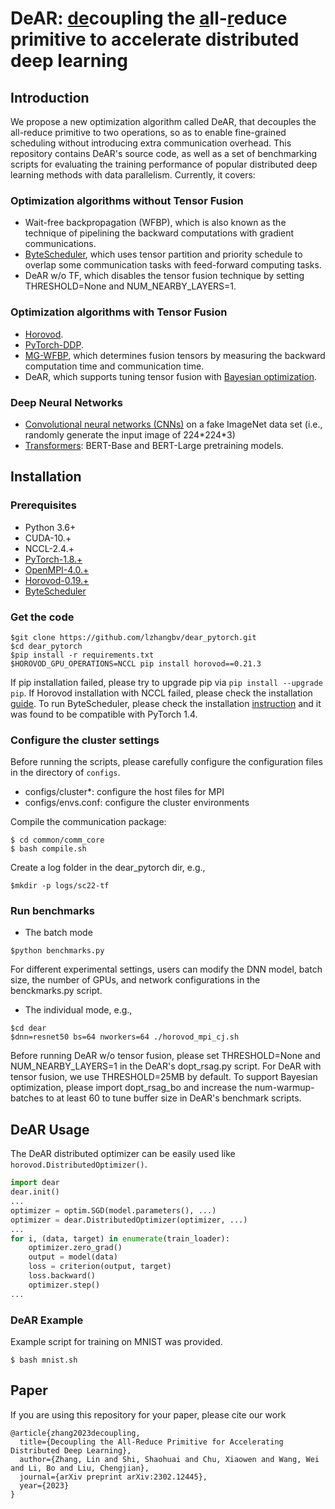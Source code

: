 # DeAR: <u>de</u>coupling the <u>a</u>ll-<u>r</u>educe primitive to accelerate distributed deep learning

## Introduction 
We propose a new optimization algorithm called DeAR, that decouples the all-reduce primitive to two operations, so as to enable fine-grained scheduling without introducing extra communication overhead. This repository contains DeAR's source code, as well as a set of benchmarking scripts for evaluating the training performance of popular distributed deep learning methods with data parallelism. Currently, it covers: 
### Optimization algorithms without Tensor Fusion
- Wait-free backpropagation (WFBP), which is also known as the technique of pipelining the backward computations with gradient communications. 
- [ByteScheduler](https://github.com/bytedance/byteps/tree/bytescheduler/bytescheduler), which uses tensor partition and priority schedule to overlap some communication tasks with
feed-forward computing tasks. 
- DeAR w/o TF, which disables the tensor fusion technique by setting THRESHOLD=None and NUM_NEARBY_LAYERS=1. 
### Optimization algorithms with Tensor Fusion
- [Horovod](https://github.com/horovod/horovod). 
- [PyTorch-DDP](https://pytorch.org/docs/stable/generated/torch.nn.parallel.DistributedDataParallel.html).
- [MG-WFBP](https://github.com/HKBU-HPML/MG-WFBP), which determines fusion tensors by measuring the backward computation time and communication time. 
- DeAR, which supports tuning tensor fusion with [Bayesian optimization](https://github.com/fmfn/BayesianOptimization). 

### Deep Neural Networks
- [Convolutional neural networks (CNNs)](https://pytorch.org/vision/stable/models.html) on a fake ImageNet data set (i.e., randomly generate the input image of 224\*224\*3)
- [Transformers](https://github.com/huggingface/transformers): BERT-Base and BERT-Large pretraining models.

## Installation
### Prerequisites
- Python 3.6+
- CUDA-10.+
- NCCL-2.4.+
- [PyTorch-1.8.+](https://download.pytorch.org/whl/torch_stable.html)
- [OpenMPI-4.0.+](https://www.open-mpi.org/software/ompi/v4.0/)
- [Horovod-0.19.+](https://github.com/horovod/horovod)
- [ByteScheduler](https://github.com/bytedance/byteps/tree/bytescheduler/bytescheduler)

### Get the code
```
$git clone https://github.com/lzhangbv/dear_pytorch.git
$cd dear_pytorch
$pip install -r requirements.txt
$HOROVOD_GPU_OPERATIONS=NCCL pip install horovod==0.21.3
```

If pip installation failed, please try to upgrade pip via `pip install --upgrade pip`. If Horovod installation with NCCL failed, please check the installation [guide](https://horovod.readthedocs.io/en/stable/install_include.html). To run ByteScheduler, please check the installation [instruction](https://github.com/bytedance/byteps/tree/bytescheduler/bytescheduler) and it was found to be compatible with PyTorch 1.4. 

### Configure the cluster settings
Before running the scripts, please carefully configure the configuration files in the directory of `configs`.
- configs/cluster\*: configure the host files for MPI
- configs/envs.conf: configure the cluster environments

Compile the communication package:
```
$ cd common/comm_core
$ bash compile.sh
```

Create a log folder in the dear_pytorch dir, e.g., 
```
$mkdir -p logs/sc22-tf
```

### Run benchmarks
- The batch mode
```
$python benchmarks.py
```

For different experimental settings, users can modify the DNN model, batch size, the number of GPUs, and network configurations in the benckmarks.py script. 


- The individual mode, e.g.,
```
$cd dear
$dnn=resnet50 bs=64 nworkers=64 ./horovod_mpi_cj.sh
```

Before running DeAR w/o tensor fusion, please set THRESHOLD=None and NUM_NEARBY_LAYERS=1 in the DeAR's dopt_rsag.py script. For DeAR with tensor fusion, we use THRESHOLD=25MB by default. To support Bayesian optimization, please import dopt_rsag_bo and increase the num-warmup-batches to at least 60 to tune buffer size in DeAR's benchmark scripts. 

## DeAR Usage
The DeAR distributed optimizer can be easily used like `horovod.DistributedOptimizer()`.
```Python
import dear
dear.init()
... 
optimizer = optim.SGD(model.parameters(), ...)
optimizer = dear.DistributedOptimizer(optimizer, ...)
... 
for i, (data, target) in enumerate(train_loader):
    optimizer.zero_grad()
    output = model(data)
    loss = criterion(output, target)
    loss.backward()
    optimizer.step()
...
```

### DeAR Example
Example script for training on MNIST was provided.
```
$ bash mnist.sh
```

## Paper
If you are using this repository for your paper, please cite our work
```
@article{zhang2023decoupling,
  title={Decoupling the All-Reduce Primitive for Accelerating Distributed Deep Learning},
  author={Zhang, Lin and Shi, Shaohuai and Chu, Xiaowen and Wang, Wei and Li, Bo and Liu, Chengjian},
  journal={arXiv preprint arXiv:2302.12445},
  year={2023}
}
```
